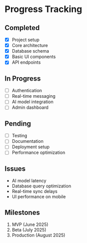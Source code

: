 # Progress Tracking

## Completed
- [x] Project setup
- [x] Core architecture
- [x] Database schema
- [x] Basic UI components
- [x] API endpoints

## In Progress
- [ ] Authentication
- [ ] Real-time messaging
- [ ] AI model integration
- [ ] Admin dashboard

## Pending
- [ ] Testing
- [ ] Documentation
- [ ] Deployment setup
- [ ] Performance optimization

## Issues
- AI model latency
- Database query optimization
- Real-time sync delays
- UI performance on mobile

## Milestones
1. MVP (June 2025)
2. Beta (July 2025)
3. Production (August 2025)
